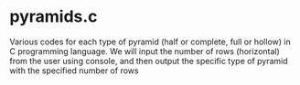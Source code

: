 # pyramids.c
Various codes for each type of pyramid (half or complete, full or hollow) in C programming language. 
We will input the number of rows (horizontal) from the user using console, and then output the specific type of pyramid with the specified number of rows
